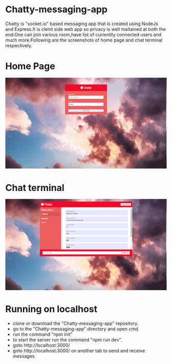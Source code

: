 # Chatty-messaging-app
Chatty is "socket.io" based messaging app that is created using NodeJs and Express.It is cleint side web app so privacy is well maitained at both the end.One can join various room,have list of currentlly connected users and much more.Following are the screenshots of home page and chat terminal respectively.

# Home Page
![Screenshot](Screenshot1.png)

# Chat terminal
![Screenshot](Screenshot2.png)

# Running on localhost

- clone or download the "Chatty-messaging-app" repository.
- go to the "Chatty-messaging-app" directory and open cmd.
- run the command "npm init"
- to start the server run the command "npm run dev".
- goto http://localhost:3000/
- goto http://localhost:3000/ on another tab to send and receive messages.
